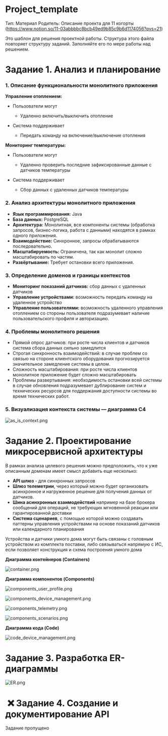 # Project_template

Тип: Материал
Родитель: Описание проекта для 11 когорты (https://www.notion.so/11-03abbbbc8bcb49ed9b85c9b6d1174056?pvs=21)

Это шаблон для решения проектной работы. Структура этого файла повторяет структуру заданий. Заполняйте его по мере работы над решением.

# Задание 1. Анализ и планирование

### 1. Описание функциональности монолитного приложения

**Управление отоплением:**

- Пользователи могут
  - Удаленно включить/выключить отопление
    
- Система поддерживает
  - Передать команду на включение/выключение отопления

**Мониторинг температуры:**

- Пользователи могут
  - Удаленно проверить последние зафиксированные данные с датчиков температуры
  
- Система поддерживает
  - Сбор данных с удаленных датчиков температуры

### 2. Анализ архитектуры монолитного приложения

  - **Язык программирования:** Java
  - **База данных:** PostgreSQL
  - **Архитектура:** Монолитная, все компоненты системы (обработка запросов, бизнес-логика, работа с данными) находятся в рамках одного приложения.
  - **Взаимодействие:** Синхронное, запросы обрабатываются последовательно.
  - **Масштабируемость:** Ограничена, так как монолит сложно масштабировать по частям.
  - **Развёртывание:** Требует остановки всего приложения.

### 3. Определение доменов и границы контекстов


  - **Мониторинг показаний датчиков:** сбор данных с удаленных датчиков
  - **Управление устройствами:** возможность передать команду на удаленное устройство
  - **Управление пользователями:** возможность удаленного управления отоплением со стороны пользователя подразумевает наличие пользовательского профиля и авторизацию.


### **4. Проблемы монолитного решения**

  - Прямой опрос датчиков: при росте числа клиентов и датчиков система сбора данных сильно замедлится
  - Строгая синхронность взаимодействий: в случае проблем со связью на стороне клиентского оборудования прогнозируется значительное замедление системы в целом.
  - Сложность масштабирования: при росте числа клиентов монолитное приложение будет сложно масштабировать
  - Проблемы развертывания: необходимость остановки всей системы в случае обновления подразумевает дублирование систем и технических ресурсов для поддержания доступности системы во время технических работ.

### 5. Визуализация контекста системы — диаграмма С4

![as_is_context.png](docs/as_is/as_is_context.png)

# Задание 2. Проектирование микросервисной архитектуры

В рамках анализа целевого решения можно предположить, что к уже описанным доменам имеет смысл добавить еще несколько:
  - **API шлюз** -  для синхронных запросов
  - **Шлюз телеметрии**, через который можно будет организовать асинхронное и нагруженное решение для получения данных от датчиков.
  - **Шина асинхронных взаимодействий** например на базе брокера сообщений для операций, не требующих мгновенной реакции или гарантированной доставки
  - **Система сценариев**, с помощью которой можно создавать паттерны управления устройствами на основе показаний датчиков или календарного планирования

Устройства и датчики умного дома могут быть связаны с головным устройством из комплекта поставки, либо связываться напрямую с ИС, если позволяет конструкция и схема построения умного дома 

**Диаграмма контейнеров (Containers)**

![container.png](docs/to_be/container.png)

**Диаграмма компонентов (Components)**

![components_user_profile.png](docs/to_be/components_user_profile.png)

![components_device_management.png](docs/to_be/components_device_management.png)

![components_telemetry.png](docs/to_be/components_telemetry.png)

![components_scenarios.png](docs/to_be/components_scenarios.png)

**Диаграмма кода (Code)**

![code_device_management.png](docs/to_be/code_device_management.png)

# Задание 3. Разработка ER-диаграммы

![ER.png](docs/to_be/ER.png)


#  ❌ Задание 4. Создание и документирование API

Задание пропущено